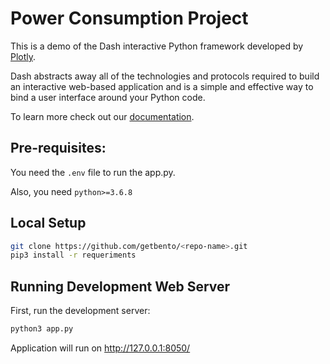 # Power Consumption Project

This is a demo of the Dash interactive Python framework developed by [Plotly](https://plot.ly/).

Dash abstracts away all of the technologies and protocols required to build an interactive web-based application and is a simple and effective way to bind a user interface around your Python code.

To learn more check out our [documentation](https://plot.ly/dash).


## Pre-requisites:
You need the `.env` file to run the app.py.

Also, you need `python>=3.6.8`


## Local Setup
```bash
git clone https://github.com/getbento/<repo-name>.git
pip3 install -r requeriments
```


## Running Development Web Server
First, run the development server:
```bash
python3 app.py
```

Application will run on http://127.0.0.1:8050/